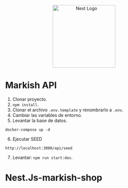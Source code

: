 <p align="center">
  <a href="http://nestjs.com/" target="blank"><img src="https://nestjs.com/img/logo-small.svg" width="200" alt="Nest Logo" /></a>
</p>

# Markish API

1. Clonar proyecto.
2. `npm install`.
3. Clonar el archivo `.env.template` y renombrarlo a `.env`.
4. Cambiar las variables de entorno.
5. Levantar la base de datos.

```
docker-compose up -d
```

6. Ejecutar SEED

```
http://localhost:3000/api/seed
```

7. Levantar: `npm run start:dev`.

# Nest.Js-markish-shop

